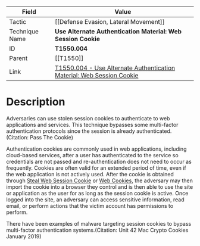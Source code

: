 
|Field|Value|
|---|---|
|Tactic|[[Defense Evasion,  Lateral Movement]]|
|Technique Name|**Use Alternate Authentication Material: Web Session Cookie**|
|ID|**T1550.004**|
|Parent|[[T1550]]|
|Link|[T1550.004 - Use Alternate Authentication Material: Web Session Cookie](https://attack.mitre.org/techniques/T1550/004)|

# Description

Adversaries can use stolen session cookies to authenticate to web applications and services. This technique bypasses some multi-factor authentication protocols since the session is already authenticated.(Citation: Pass The Cookie)

Authentication cookies are commonly used in web applications, including cloud-based services, after a user has authenticated to the service so credentials are not passed and re-authentication does not need to occur as frequently. Cookies are often valid for an extended period of time, even if the web application is not actively used. After the cookie is obtained through [Steal Web Session Cookie](https://attack.mitre.org/techniques/T1539) or [Web Cookies](https://attack.mitre.org/techniques/T1606/001), the adversary may then import the cookie into a browser they control and is then able to use the site or application as the user for as long as the session cookie is active. Once logged into the site, an adversary can access sensitive information, read email, or perform actions that the victim account has permissions to perform.

There have been examples of malware targeting session cookies to bypass multi-factor authentication systems.(Citation: Unit 42 Mac Crypto Cookies January 2019)